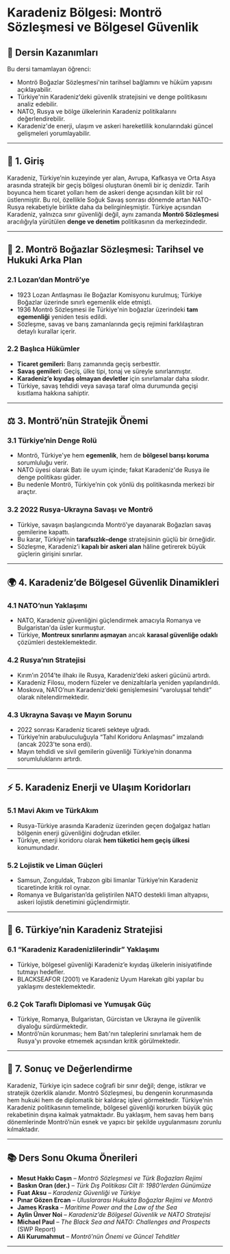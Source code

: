 # Karadeniz Bölgesi: Montrö Sözleşmesi ve Bölgesel Güvenlik

## 🎯 Dersin Kazanımları

Bu dersi tamamlayan öğrenci:

- Montrö Boğazlar Sözleşmesi'nin tarihsel bağlamını ve hüküm yapısını açıklayabilir.
- Türkiye'nin Karadeniz’deki güvenlik stratejisini ve denge politikasını analiz edebilir.
- NATO, Rusya ve bölge ülkelerinin Karadeniz politikalarını değerlendirebilir.
- Karadeniz'de enerji, ulaşım ve askeri hareketlilik konularındaki güncel gelişmeleri yorumlayabilir.

---

## 🧭 1. Giriş

Karadeniz, Türkiye’nin kuzeyinde yer alan, Avrupa, Kafkasya ve Orta Asya arasında stratejik bir geçiş bölgesi oluşturan önemli bir iç denizdir. Tarih boyunca hem ticaret yolları hem de askeri denge açısından kilit bir rol üstlenmiştir. Bu rol, özellikle Soğuk Savaş sonrası dönemde artan NATO-Rusya rekabetiyle birlikte daha da belirginleşmiştir. Türkiye açısından Karadeniz, yalnızca sınır güvenliği değil, aynı zamanda **Montrö Sözleşmesi** aracılığıyla yürütülen **denge ve denetim** politikasının da merkezindedir.

---

## 📜 2. Montrö Boğazlar Sözleşmesi: Tarihsel ve Hukuki Arka Plan

### 2.1 Lozan’dan Montrö’ye

- 1923 Lozan Antlaşması ile Boğazlar Komisyonu kurulmuş; Türkiye Boğazlar üzerinde sınırlı egemenlik elde etmişti.
- 1936 Montrö Sözleşmesi ile Türkiye'nin boğazlar üzerindeki **tam egemenliği** yeniden tesis edildi.
- Sözleşme, savaş ve barış zamanlarında geçiş rejimini farklılaştıran detaylı kurallar içerir.

### 2.2 Başlıca Hükümler

- **Ticaret gemileri:** Barış zamanında geçiş serbesttir.
- **Savaş gemileri:** Geçiş, ülke tipi, tonaj ve süreyle sınırlanmıştır.
- **Karadeniz’e kıyıdaş olmayan devletler** için sınırlamalar daha sıkıdır.
- Türkiye, savaş tehdidi veya savaşa taraf olma durumunda geçişi kısıtlama hakkına sahiptir.

---

## ⚖️ 3. Montrö’nün Stratejik Önemi

### 3.1 Türkiye’nin Denge Rolü

- Montrö, Türkiye'ye hem **egemenlik**, hem de **bölgesel barışı koruma** sorumluluğu verir.
- NATO üyesi olarak Batı ile uyum içinde; fakat Karadeniz'de Rusya ile denge politikası güder.
- Bu nedenle Montrö, Türkiye’nin çok yönlü dış politikasında merkezi bir araçtır.

### 3.2 2022 Rusya-Ukrayna Savaşı ve Montrö

- Türkiye, savaşın başlangıcında Montrö’ye dayanarak Boğazları savaş gemilerine kapattı.
- Bu karar, Türkiye’nin **tarafsızlık–denge** stratejisinin güçlü bir örneğidir.
- Sözleşme, Karadeniz’i **kapalı bir askeri alan** hâline getirerek büyük güçlerin girişini sınırlar.

---

## 🌍 4. Karadeniz’de Bölgesel Güvenlik Dinamikleri

### 4.1 NATO’nun Yaklaşımı

- NATO, Karadeniz güvenliğini güçlendirmek amacıyla Romanya ve Bulgaristan'da üsler kurmuştur.
- Türkiye, **Montreux sınırlarını aşmayan** ancak **karasal güvenliğe odaklı** çözümleri desteklemektedir.

### 4.2 Rusya’nın Stratejisi

- Kırım’ın 2014’te ilhakı ile Rusya, Karadeniz’deki askeri gücünü artırdı.
- Karadeniz Filosu, modern füzeler ve denizaltılarla yeniden yapılandırıldı.
- Moskova, NATO’nun Karadeniz’deki genişlemesini “varoluşsal tehdit” olarak nitelendirmektedir.

### 4.3 Ukrayna Savaşı ve Mayın Sorunu

- 2022 sonrası Karadeniz ticareti sekteye uğradı.
- Türkiye’nin arabuluculuğuyla “Tahıl Koridoru Anlaşması” imzalandı (ancak 2023'te sona erdi).
- Mayın tehdidi ve sivil gemilerin güvenliği Türkiye’nin donanma sorumluluklarını artırdı.

---

## ⚡ 5. Karadeniz Enerji ve Ulaşım Koridorları

### 5.1 Mavi Akım ve TürkAkım

- Rusya-Türkiye arasında Karadeniz üzerinden geçen doğalgaz hatları bölgenin enerji güvenliğini doğrudan etkiler.
- Türkiye, enerji koridoru olarak **hem tüketici hem geçiş ülkesi** konumundadır.

### 5.2 Lojistik ve Liman Güçleri

- Samsun, Zonguldak, Trabzon gibi limanlar Türkiye’nin Karadeniz ticaretinde kritik rol oynar.
- Romanya ve Bulgaristan’da geliştirilen NATO destekli liman altyapısı, askeri lojistik denetimini güçlendirmiştir.

---

## 🧩 6. Türkiye’nin Karadeniz Stratejisi

### 6.1 “Karadeniz Karadenizlilerindir” Yaklaşımı

- Türkiye, bölgesel güvenliği Karadeniz’e kıyıdaş ülkelerin inisiyatifinde tutmayı hedefler.
- BLACKSEAFOR (2001) ve Karadeniz Uyum Harekatı gibi yapılar bu yaklaşımı desteklemektedir.

### 6.2 Çok Taraflı Diplomasi ve Yumuşak Güç

- Türkiye, Romanya, Bulgaristan, Gürcistan ve Ukrayna ile güvenlik diyaloğu sürdürmektedir.
- Montrö’nün korunması; hem Batı'nın taleplerini sınırlamak hem de Rusya'yı provoke etmemek açısından kritik görülmektedir.

---

## 📌 7. Sonuç ve Değerlendirme

Karadeniz, Türkiye için sadece coğrafi bir sınır değil; denge, istikrar ve stratejik özerklik alanıdır. Montrö Sözleşmesi, bu dengenin korunmasında hem hukuki hem de diplomatik bir kaldıraç işlevi görmektedir. Türkiye'nin Karadeniz politikasının temelinde, bölgesel güvenliği korurken büyük güç rekabetinin dışına kalmak yatmaktadır. Bu yaklaşım, hem savaş hem barış dönemlerinde Montrö’nün esnek ve yapıcı bir şekilde uygulanmasını zorunlu kılmaktadır.

---

## 📚 Ders Sonu Okuma Önerileri

- **Mesut Hakkı Caşın** – _Montrö Sözleşmesi ve Türk Boğazları Rejimi_
- **Baskın Oran (der.)** – _Türk Dış Politikası Cilt II: 1980'lerden Günümüze_
- **Fuat Aksu** – _Karadeniz Güvenliği ve Türkiye_
- **Pınar Gözen Ercan** – _Uluslararası Hukukta Boğazlar Rejimi ve Montrö_
- **James Kraska** – _Maritime Power and the Law of the Sea_
- **Aylin Ünver Noi** – _Karadeniz’de Bölgesel Güvenlik ve NATO Stratejisi_
- **Michael Paul** – _The Black Sea and NATO: Challenges and Prospects_ (SWP Report)
- **Ali Kurumahmut** – _Montrö’nün Önemi ve Güncel Tehditler_

---
